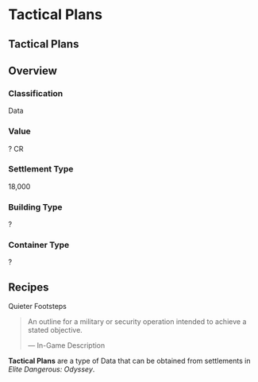 # Tactical Plans
## Tactical Plans

## Overview

### Classification

Data

### Value

? CR

### Settlement Type

18,000

### Building Type

?

### Container Type

?

## Recipes

Quieter Footsteps

> 
> 
> An outline for a military or security operation intended to achieve a stated objective.
> 
> 
> — In-Game Description
> 

**Tactical Plans** are a type of Data that can be obtained from settlements in *Elite Dangerous: Odyssey*.